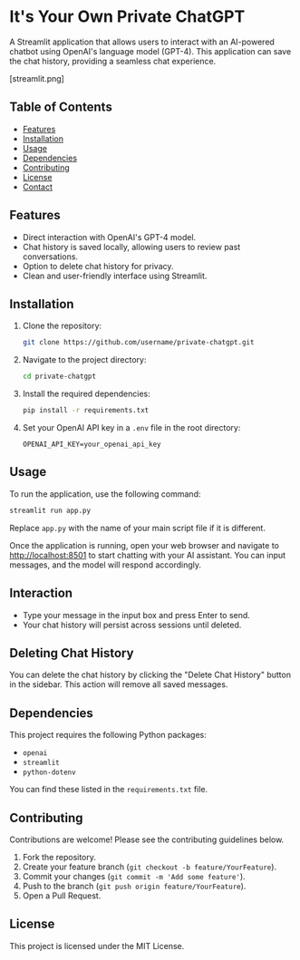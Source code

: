 # It's Your Own Private ChatGPT

A Streamlit application that allows users to interact with an AI-powered chatbot using OpenAI's language model (GPT-4). This application can save the chat history, providing a seamless chat experience.

[streamlit.png]

## Table of Contents

- [Features](#features)
- [Installation](#installation)
- [Usage](#usage)
- [Dependencies](#dependencies)
- [Contributing](#contributing)
- [License](#license)
- [Contact](#contact)

## Features

- Direct interaction with OpenAI's GPT-4 model.
- Chat history is saved locally, allowing users to review past conversations.
- Option to delete chat history for privacy.
- Clean and user-friendly interface using Streamlit.

## Installation

1. Clone the repository:
    ```bash
    git clone https://github.com/username/private-chatgpt.git
    ```
2. Navigate to the project directory:
    ```bash
    cd private-chatgpt
    ```
3. Install the required dependencies:
    ```bash
    pip install -r requirements.txt
    ```
4. Set your OpenAI API key in a `.env` file in the root directory:
    ```
    OPENAI_API_KEY=your_openai_api_key
    ```

## Usage

To run the application, use the following command:

```bash
streamlit run app.py
```
Replace `app.py` with the name of your main script file if it is different.

Once the application is running, open your web browser and navigate to [http://localhost:8501](http://localhost:8501) to start chatting with your AI assistant. You can input messages, and the model will respond accordingly.

## Interaction

- Type your message in the input box and press Enter to send.
- Your chat history will persist across sessions until deleted.

## Deleting Chat History

You can delete the chat history by clicking the "Delete Chat History" button in the sidebar. This action will remove all saved messages.

## Dependencies

This project requires the following Python packages:

- `openai`
- `streamlit`
- `python-dotenv`

You can find these listed in the `requirements.txt` file.

## Contributing

Contributions are welcome! Please see the contributing guidelines below.

1. Fork the repository.
2. Create your feature branch (`git checkout -b feature/YourFeature`).
3. Commit your changes (`git commit -m 'Add some feature'`).
4. Push to the branch (`git push origin feature/YourFeature`).
5. Open a Pull Request.

## License

This project is licensed under the MIT License.

